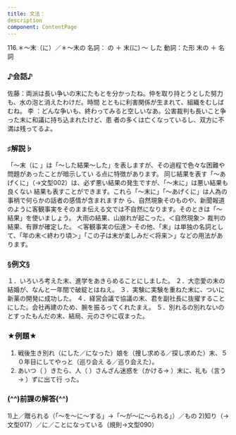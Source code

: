 ```yaml
---
title: 文法：
description
component: ContentPage
---
```



116.＊～末（に）／＊～末の
名詞： の ＋ 末(に) ～ した
動詞：た形 末の ＋ 名詞
### ♪会話♪
佐藤：両派は長い争いの末にたもとを分かったね。仲を取り持とうとした努力も、水の泡と消えたわけだ。時間 とともに利害関係が生まれて、組織をむしばむね。
李 ：どんな争いも、終わってみると空しいなあ。公害裁判も長いこと争った末に和議に持ち込まれたけど、患 者の多くは亡くなっているし、双方に不満は残ってるよ。
### ♯解説♭
「～末（に 」は「～した結果～した」を表しますが、その過程で色々な困難や問題があったことが暗示してい る点に特徴があります。
同じ結果を表す「～あげくに」（→文型002）は、必ず悪い結果の発生ですが、「～末に」は悪い結果も良くない 結果も表すことができます。これら「～末に」「～あげくに」は人為の事柄で何らかの話者の感情が含まれますか ら、自然現象そのものや、新聞報道のように客観事実をそのまま伝える文では不自然になります。そのときは「～ 結果」を使いましょう。
大雨の結果、山崩れが起こった。＜自然現象＞ 裁判の結果、有罪が確定した。 ＜客観事実の伝達＞
その他、「末」は単独の名詞として、「年の末＜終わり頃＞」「この子は末が楽しみだ＜将来＞」などの用法があ ります。
### §例文§
１．いろいろ考えた末、進学をあきらめることにしました。
２．大恋愛の末の結婚が、なんと一年間で破綻とはねえ。
３．実験に実験を重ねた末に、ついに新薬の開発に成功した。
４．経営会議で協議の末、君を副社長に抜擢することにした。会社再建のため、腕を振るってくれたまえ。
５．別れるの別れないのとすったもんだの末、結局、元のさやに収まった。
### ★例題★
1) 戦後生き別れ（にした／になった）娘を（捜し求める／探し求めた）末、５０年目にしてやっと（巡り会え る／巡り会えた）。
2) あいつ（ ）きたら、人（ ）さんざん迷惑を（かける→ ）末に、礼も（言う→ ）ずに出て行 った。
### (^^)前課の解答(^^)
1)上／贈られる（「～を～に～する」→「～が～に～られる」）／もの
2)知り（→文型017）／に／ことになっている（規則→文型090）
